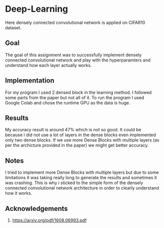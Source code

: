 # Deep-Learning
Here densely connected convolutional network is applied on CIFAR10 dataset.
## Goal
The goal of this assignment was to successfully implement densely connected convolutional network and play with the hyperparamters and understand how each layer actually works.
## Implementation
For my program I used 2 densed block in the learning method. I followed some parts from the paper but not all of it. To run the program I used Google Colab and chose the runtime GPU as the data is huge.

## Results
My accuracy result is around 47% which is not so good. It could be because I did not use a lot of layers in the dense blocks even implemented only two dense blocks.
If we use more Dense Blocks with multiple layers (as per the archicture provided in the paper) we might get better accuracy.

## Notes

I tried to implement more Dense Blocks with multiple layers but due to some limitations it was taking really long to generate the results and sometimes it was crashing. This is why i sticked to the simple form of the densely connected convolutional network architecture in order to clearly understand how it works.

## Acknowledgements
1. https://arxiv.org/pdf/1608.06993.pdf
